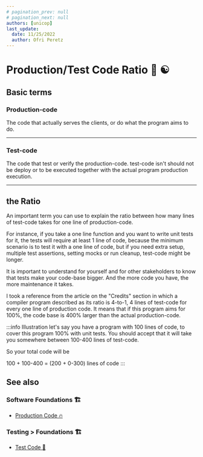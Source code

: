 ```yaml
---
# pagination_prev: null
# pagination_next: null
authors: [unicop]
last_update:
  date: 11/25/2022
  author: Ofri Peretz
---
```


# Production/Test Code Ratio 🧭 ☯

## Basic terms

### Production-code

The code that actually serves the clients, or do what the program aims to do.

---

### Test-code

The code that test or verify the production-code. test-code isn't should not be deploy or to be executed together with the actual program production execution.

---

## the Ratio

An important term you can use to explain the ratio between how many lines of test-code takes for one line of production-code.

For instance, if you take a one line function and you want to write unit tests for it, the tests will require at least 1 line of code, because the minimum scenario is to test it with a one line of code, but if you need extra setup, multiple test assertions, setting mocks or run cleanup, test-code might be longer.

It is important to understand for yourself and for other stakeholders to know that tests make your code-base bigger. And the more code you have, the more maintenance it takes.

I took a reference from the article on the "Credits" section in which a compiler program described as its ratio is 4-to-1, 4 lines of test-code for every one line of production code.
It means that if this program aims for 100%, the code base is 400% larger than the actual production-code.

:::info Illustration
let's say you have a program with 100 lines of code, to cover this program 100% with unit tests. You should accept that it will take you somewhere between 100-400 lines of test-code.

So your total code will be

100 + 100-400 = (200 + 0-300) lines of code
:::

<!-- ## Credits 🎖️

Martin Fowler, Kent Beck, David Heinemeier - **[Is TDD Dead?](https://martinfowler.com/articles/is-tdd-dead/)** - 4: Costs of Testing - A series of conversations on the topic of Test-Driven Development (TDD) and its impact upon software design. -->

## See also

### Software Foundations 🏗️

- [Production Code 🔥](../../foundations/production-code.md)

### Testing > Foundations 🏗️

- [Test Code 🧪](./test-code.md)
